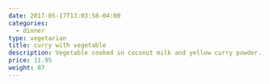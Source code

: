 ```yaml
---
date: 2017-05-17T13:03:58-04:00
categories:
  - dinner
type: vegetarian
title: curry with vegetable
description: Vegetable cooked in coconut milk and yellow curry powder.
price: 11.95
weight: 87
---
```


